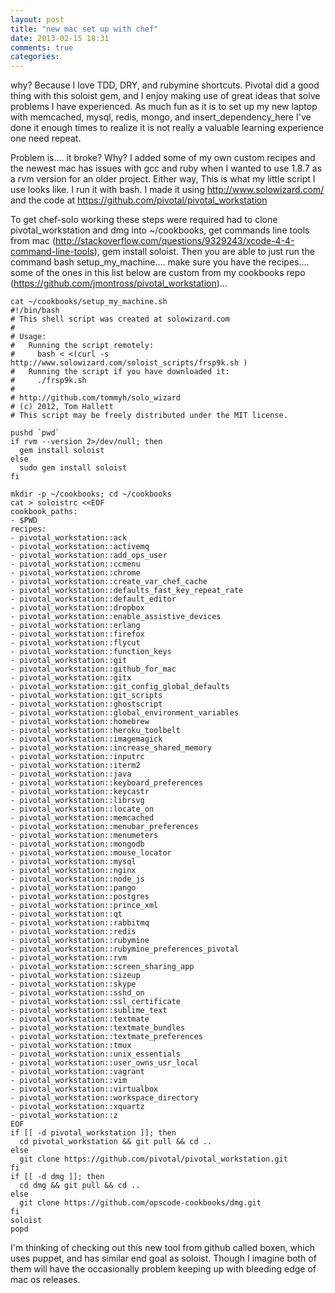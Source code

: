 ```yaml
---
layout: post
title: "new mac set up with chef"
date: 2013-02-15 18:31
comments: true
categories:
---
```

why? Because I love TDD, DRY, and rubymine shortcuts.  Pivotal did a good thing with this soloist gem, and I enjoy making use of great ideas that solve problems I have experienced.  As much fun as it is to set up my new laptop with memcached, mysql, redis, mongo, and insert_dependency_here I've done it enough times to realize it is not really a valuable learning experience one need repeat.

Problem is.... it broke?  Why?  I added some of my own custom recipes and the newest mac has issues with gcc and ruby when I wanted to use 1.8.7 as a rvm version for an older project.  Either way, This is what my little script I use looks like. I run it with bash.  I made it using http://www.solowizard.com/ and the code at https://github.com/pivotal/pivotal_workstation

To get chef-solo working these steps were required
had to clone pivotal_workstation and dmg into ~/cookbooks, get commands line tools from mac (http://stackoverflow.com/questions/9329243/xcode-4-4-command-line-tools), gem install soloist.  Then you are able to just run the command bash setup_my_machine.... make sure you have the recipes.... some of the ones in this list below are custom from my cookbooks repo (https://github.com/jmontross/pivotal_workstation)...


    cat ~/cookbooks/setup_my_machine.sh
    #!/bin/bash
    # This shell script was created at solowizard.com
    #
    # Usage:
    #   Running the script remotely:
    #     bash < <(curl -s http://www.solowizard.com/soloist_scripts/frsp9k.sh )
    #   Running the script if you have downloaded it:
    #     ./frsp9k.sh
    #
    # http://github.com/tommyh/solo_wizard
    # (c) 2012, Tom Hallett
    # This script may be freely distributed under the MIT license.

    pushd `pwd`
    if rvm --version 2>/dev/null; then
      gem install soloist
    else
      sudo gem install soloist
    fi

    mkdir -p ~/cookbooks; cd ~/cookbooks
    cat > soloistrc <<EOF
    cookbook_paths:
    - $PWD
    recipes:
    - pivotal_workstation::ack
    - pivotal_workstation::activemq
    - pivotal_workstation::add_ops_user
    - pivotal_workstation::ccmenu
    - pivotal_workstation::chrome
    - pivotal_workstation::create_var_chef_cache
    - pivotal_workstation::defaults_fast_key_repeat_rate
    - pivotal_workstation::default_editor
    - pivotal_workstation::dropbox
    - pivotal_workstation::enable_assistive_devices
    - pivotal_workstation::erlang
    - pivotal_workstation::firefox
    - pivotal_workstation::flycut
    - pivotal_workstation::function_keys
    - pivotal_workstation::git
    - pivotal_workstation::github_for_mac
    - pivotal_workstation::gitx
    - pivotal_workstation::git_config_global_defaults
    - pivotal_workstation::git_scripts
    - pivotal_workstation::ghostscript
    - pivotal_workstation::global_environment_variables
    - pivotal_workstation::homebrew
    - pivotal_workstation::heroku_toolbelt
    - pivotal_workstation::imagemagick
    - pivotal_workstation::increase_shared_memory
    - pivotal_workstation::inputrc
    - pivotal_workstation::iterm2
    - pivotal_workstation::java
    - pivotal_workstation::keyboard_preferences
    - pivotal_workstation::keycastr
    - pivotal_workstation::librsvg
    - pivotal_workstation::locate_on
    - pivotal_workstation::memcached
    - pivotal_workstation::menubar_preferences
    - pivotal_workstation::menumeters
    - pivotal_workstation::mongodb
    - pivotal_workstation::mouse_locator
    - pivotal_workstation::mysql
    - pivotal_workstation::nginx
    - pivotal_workstation::node_js
    - pivotal_workstation::pango
    - pivotal_workstation::postgres
    - pivotal_workstation::prince_xml
    - pivotal_workstation::qt
    - pivotal_workstation::rabbitmq
    - pivotal_workstation::redis
    - pivotal_workstation::rubymine
    - pivotal_workstation::rubymine_preferences_pivotal
    - pivotal_workstation::rvm
    - pivotal_workstation::screen_sharing_app
    - pivotal_workstation::sizeup
    - pivotal_workstation::skype
    - pivotal_workstation::sshd_on
    - pivotal_workstation::ssl_certificate
    - pivotal_workstation::sublime_text
    - pivotal_workstation::textmate
    - pivotal_workstation::textmate_bundles
    - pivotal_workstation::textmate_preferences
    - pivotal_workstation::tmux
    - pivotal_workstation::unix_essentials
    - pivotal_workstation::user_owns_usr_local
    - pivotal_workstation::vagrant
    - pivotal_workstation::vim
    - pivotal_workstation::virtualbox
    - pivotal_workstation::workspace_directory
    - pivotal_workstation::xquartz
    - pivotal_workstation::z
    EOF
    if [[ -d pivotal_workstation ]]; then
      cd pivotal_workstation && git pull && cd ..
    else
      git clone https://github.com/pivotal/pivotal_workstation.git
    fi
    if [[ -d dmg ]]; then
      cd dmg && git pull && cd ..
    else
      git clone https://github.com/opscode-cookbooks/dmg.git
    fi
    soloist
    popd



I'm thinking of checking out this new tool from github called boxen, which uses puppet, and has similar end goal as soloist.  Though I imagine both of them will have the occasionally problem keeping up with bleeding edge of mac os releases.